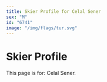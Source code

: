 ```yaml
---
title: Skier Profile for Celal Sener
sex: "M"
id: "6741"
image: "/img/flags/tur.svg" 
---
```


# Skier Profile

This page is for: Celal Sener.
    